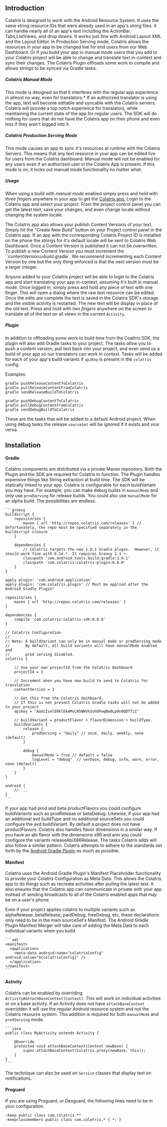 ## Introduction

Colatris is designed to work with the Android Resource System. It uses the same string resource IDs that were already used in an app's string files. It can handle nearly all of an app's text including the ActionBar, Tabs,ListViews, and drop downs.  It works just fine with Android Layout XML and the Layout Editor.  In Production Serving mode, Colatris allows the resources in your app to be changed live for end users from our Web Dashboard.  Or if you build your app in manual mode users that you add to your Colatris project will be able to change and translate text in-context and sync their changes.  The Colatris Plugin offloads some work to compile and allows strings to be synced via Gradle tasks.

##### Colatris Manual Mode

This mode is designed so that it interferes with the regular app experience in almost no way, even for translators.* If an authorized translator is using the app, text will become editable and syncable with the Colatris servers.  Colatris will provide a top notch experience for translators, while maintaining the current state of the app for regular users.  The SDK will do nothing for users that do not have the Colatris app on their phone and even less if they aren't logged into it.

##### Colatris Production Serving Mode

This mode causes an app to sync it's resources at runtime with the Colatris Servers.  This means that any text resource in your app can be edited live for users from the Colatris dashboard.  Manual mode will not be enabled for any users even if an authorized user in the Colatris App is present.  If this mode is on, it locks out manual mode functionality no matter what.

##### Usage

When using a build with *manual mode* enabled simply press and hold with *three fingers* anywhere in your app to get the [Colatris app.](https://play.google.com/store/apps/details?id=com.colatris.app&hl=en)  Login to the Colatris app and select your project.  From the project control panel you can get the latest text, save your changes, and even change locale without changing the system locale.

The Colatris app also allows your publish Content Versions of your text.  Simply hit the "Create New Build" button on your Project control panel in the Colatris app.  If an app with the corresponding Colatris Project ID is installed on the phone the strings for it's default locale will be sent to Colatris Web Dashboard.  Once a Content Version is published it can not be overwritten. To publish a new Content Version you must increment the ``contentVersion` in `build.gradle`.  We recommend incrementing each Content Version by one but the only thing enforced is that the next version must be a larger integer.

Anyone added to your Colatris project will be able to login to the Colatris app and start translating your app in-context, assuming it's built in manual mode.  Once logged in, simply press and hold any piece of text with one finger.  This will open a dialog where the raw text resource can be edited.  Once the edits are complete the text is saved in the Colatris SDK's storage and the visible activity is restarted.  The new text will be display in place of the old text.  Press and hold with *two fingers* anywhere on the screen to translate all of the text on all views in the current `Activity`.

##### Plugin

In addition to offloading some work to build time from the Coaltris SDK, the plugin will also add Gradle tasks to your project.  The tasks allow you to push a content version, pull text back into your project, and even send us a build of your app so our translators can work in context.  Tasks will be added for each of your app's build variants if `apiKey` is present in the `colatris` config.  

Examples:

    gradle pushReleaseContentToColatris
    gradle pullReleaseContentFromColatris
    gradle sendReleaseBuildToColatris

    gradle pushDebugContentToColatris
    gradle pullDebugContentFromColatris
    gradle sendDebugBuildToColatris

These are the tasks that will be added to a default Android project.  When using debug tasks the release `sourceSet` will be ignored if it exists and vice versa.

## Installation

#### Gradle

Colatris components are distributed via a private Maven repository.  Both the Plugin and the SDK are required for Colatris to function.  The Plugin handles expensive things like String extraction at build time.  The SDK will be statically linked to your app.  Colatris is configurable for each buildVariant you may have.  For example, you can make debug builds in `manualMode` and only use `prodServing` for release builds.  You could also use `manualMode` for an alpha build.  The possibilities are endless.

    ```groovy
    buildscript {
        repositories {
            maven { url 'http://repos.colatris.com/releases' } // Unfortunately, the repo must be specified separately in the buildscript closure
        }

        dependencies {
            // Colatris targets the new 1.0.1 Gradle plugin.  However, it should work fine with 0.14.*. It requires Groovy 2.1 +.
            classpath 'com.android.tools.build:gradle:1.0.1'
            classpath 'com.colatris:colatris-plugin:0.8.0'
        }
    }

    apply plugin: 'com.android.application'
    apply plugin: 'com.colatris.plugin' // Must be applied after the Android Gradle Plugin!

    repositories {
        maven { url 'http://repos.colatris.com/releases' }
    }

    dependencies {
        compile 'com.colatris:colatris-sdk:0.8.0'
    }

    // Colatris Configuration
    //
    // Note: A buildVariant can only be in manual mode or prodServing mode
    //       By default, all build variants will have manualMode enabled and 
    //       prod serving disabled.
    colatris {

        // Use your own projectId from the Colatris Dashboard
        projectId = 1            

        // Increment when you have new build to send to Colatris for translation
        contentVersion = 1                                        

        // Get this from the Colatris dashboard.
        // If this is not present Colatris Gradle tasks will not be added to your project
        apiKey = "AaXcZzelERklEkmMvLN5NWVhIohDFwqBw0LpOn9QDffiI"    
                                                                  
        // buildVariant = productFlavor + flavorDimension + buildType. 
        buildVariants {
            release {
                prodServing = "daily" // once, daily, weekly, none (default)
            }

            debug {
                manualMode = true // default = false
                logLevel = "debug"  // verbose, debug, info, warn, error, none (default)
            }
        }
    }

    android {
        // ...
    }
    ```

If your app had prod and beta productFlavors you could configure buildVariants such as prodRelease or betaDebug.  Likewise, if your app had an additional avd buildType and no additional sourceSets you could configure the avd buildVariant.  By default a project does not have productFlavors. Colatris also handles flavor dimensions in a similar way.  If you have an abi flavor with the dimensions x86 and arm you could configure the variants releaseAbiX86Release.  The tasks Colatris adds will also follow a similar pattern.  Colatris attempts to adhere to the standards set forth by the [Android Gradle Plugin](http://tools.android.com/tech-docs/new-build-system/user-guide) as much as possible.

#### Manifest

Colatris uses the Android Gradle Plugin's Manifest Placeholder functionality to provide your Colatris Configuration as Meta Data.  This allows the Colatris app to do things such as recreate activities after pulling the latest text.  It also ensures that the Colatris app can communicate in private with your app instead of sending broadcasts to all of the Colatris enabled apps that may be on a user's phone.

Even if your project applies colatris to multiple variants such as alphaRelease, betaRelease, paidDebug, freeDebug, etc, these declarations only need to be in the main sourceSet's Manifest.  The Android Gradle Plugin Manifest Merger will take care of adding the Meta Data to each individual variants when you build.

    ```xml
    <manifest>
      <application>
        <meta-data android:name="colatrisConfig" android:value="${colatrisConfig}" />
      </application>
    </manifest>
    ```

#### Activity

Colatris can be enabled by overriding `Activity#attachBaseContext(Context)`.  This will work on individual activities or on a base activity. If an Activity does not have `attachBaseContext` overridden it will use the regular Android resource system and not the Colatris resource system.  This addition is required for both `manualMode` and `prodServing` mode.

    ```java
    public class MyActivity extends Activity {

        @Override
        protected void attachBaseContext(Context newBase) {
            super.attachBaseContext(Colatris.proxy(newBase, this));
        }
    }
    ```

The technique can also be used on `Service` classes that display text on notifications.

#### Proguard

If you are using Proguard, or Dexguard, the following lines need to be in your configuration.

    -keep public class com.colatris.**
    -keepclassmembers public class com.colatris.* { *; }
